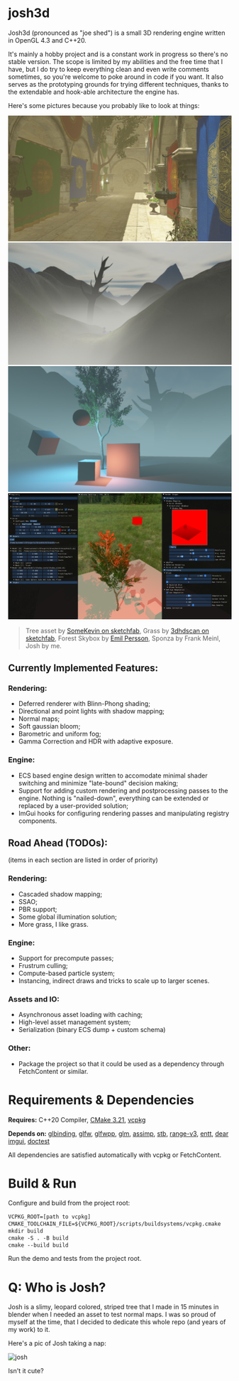 # josh3d

Josh3d (pronounced as "joe shed") is a small 3D rendering engine written in OpenGL 4.3 and C++20.

It's mainly a hobby project and is a constant work in progress so there's no stable version. The scope is limited by my abilities and the free time that I have, but I do try to keep everything clean and even write comments sometimes, so you're welcome to poke around in code if you want. It also serves as the prototyping grounds for trying different techniques, thanks to the extendable and hook-able architecture the engine has.

Here's some pictures because you probably like to look at things:

![sponza](pics/obligatory_sponza.png)
![barometric_fog_1](pics/barometric_fog_1.png)
![barometric_fog_2](pics/barometric_fog_2.png)
![imgui_vomit](pics/imgui_vomit.png)
> Tree asset by [SomeKevin on sketchfab](https://sketchfab.com/3d-models/tree-66a8d0ef9b49415a9eaf6af216cb9bce), Grass by [3dhdscan on sketchfab](https://sketchfab.com/3d-models/simple-grass-chunks-eb4f6dc9d4e3455ea3435385faf58b60), Forest Skybox by [Emil Persson](https://www.humus.name/index.php?page=Textures), Sponza by Frank Meinl, Josh by me.


## Currently Implemented Features:

### Rendering:

- Deferred renderer with Blinn-Phong shading;
- Directional and point lights with shadow mapping;
- Normal maps;
- Soft gaussian bloom;
- Barometric and uniform fog;
- Gamma Correction and HDR with adaptive exposure.

### Engine:

- ECS based engine design written to accomodate minimal shader switching and minimize "late-bound" decision making;
- Support for adding custom rendering and postprocessing passes to the engine. Nothing is "nailed-down", everything can be extended or replaced by a user-provided solution;
- ImGui hooks for configuring rendering passes and manipulating registry components.



## Road Ahead (TODOs):

(items in each section are listed in order of priority)

### Rendering:

- Cascaded shadow mapping;
- SSAO;
- PBR support;
- Some global illumination solution;
- More grass, I like grass.

### Engine:

- Support for precompute passes;
- Frustrum culling;
- Compute-based particle system;
- Instancing, indirect draws and tricks to scale up to larger scenes.

### Assets and IO:

- Asynchronous asset loading with caching;
- High-level asset management system;
- Serialization (binary ECS dump + custom schema)

### Other:

- Package the project so that it could be used as a dependency through FetchContent or similar.

# Requirements & Dependencies

__Requires:__ C++20 Compiler, [CMake 3.21](https://cmake.org), [vcpkg](https://github.com/microsoft/vcpkg)

__Depends on:__
[glbinding](https://github.com/cginternals/glbinding),
[glfw](https://github.com/glfw/glfw),
[glfwpp](https://github.com/janekb04/glfwpp),
[glm](https://github.com/g-truc/glm),
[assimp](https://github.com/assimp/assimp),
[stb](https://github.com/nothings/stb),
[range-v3](https://github.com/ericniebler/range-v3),
[entt](https://github.com/skypjack/entt),
[dear imgui](https://github.com/ocornut/imgui),
[doctest](https://github.com/doctest/doctest)

All dependencies are satisfied automatically with vcpkg or FetchContent.

# Build & Run

Configure and build from the project root:

```
VCPKG_ROOT=[path to vcpkg]
CMAKE_TOOLCHAIN_FILE=${VCPKG_ROOT}/scripts/buildsystems/vcpkg.cmake
mkdir build
cmake -S . -B build
cmake --build build
```

Run the demo and tests from the project root.

# Q: Who is Josh?

Josh is a slimy, leopard colored, striped tree that I made in 15 minutes in blender when I needed an asset to test normal maps. I was so proud of myself at the time, that I decided to dedicate this whole repo (and years of my work) to it.

Here's a pic of Josh taking a nap:

![josh](pics/josh.png)

Isn't it cute?
